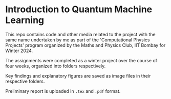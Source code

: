 # Introduction to Quantum Machine Learning

This repo contains code and other media related to the project with the same name undertaken by me as part of the 'Computational Physics Projects' program organized by the Maths and Physics Club, IIT Bombay for Winter 2024.

The assignments were completed as a winter project over the course of four weeks, organized into folders respectively.

Key findings and explanatory figures are saved as image files in their respective folders.

Preliminary report is uploaded in `.tex` and `.pdf` format.
